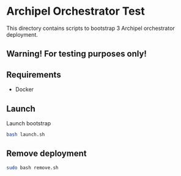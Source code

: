 # Archipel Orchestrator Test

This directory contains scripts to bootstrap 3 Archipel orchestrator deployment.

## Warning! For testing purposes only!

## Requirements

* Docker

## Launch 

Launch bootstrap

```bash
bash launch.sh
```

## Remove deployment

```bash
sudo bash remove.sh
```

